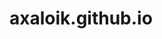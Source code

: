 # axaloik.github.io
<!doctype html>
 <html>
 <head>
 	<title> Axaloik </title>
 </head>
 <body>
 </body>
</html>

